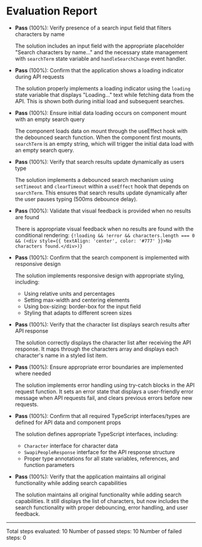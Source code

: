 # Evaluation Report

- **Pass** (100%): Verify presence of a search input field that filters characters by name

    The solution includes an input field with the appropriate placeholder "Search characters by name..." and the necessary state management with `searchTerm` state variable and `handleSearchChange` event handler.

- **Pass** (100%): Confirm that the application shows a loading indicator during API requests

    The solution properly implements a loading indicator using the `loading` state variable that displays "Loading..." text while fetching data from the API. This is shown both during initial load and subsequent searches.

- **Pass** (100%): Ensure initial data loading occurs on component mount with an empty search query

    The component loads data on mount through the useEffect hook with the debounced search function. When the component first mounts, `searchTerm` is an empty string, which will trigger the initial data load with an empty search query.

- **Pass** (100%): Verify that search results update dynamically as users type

    The solution implements a debounced search mechanism using `setTimeout` and `clearTimeout` within a `useEffect` hook that depends on `searchTerm`. This ensures that search results update dynamically after the user pauses typing (500ms debounce delay).

- **Pass** (100%): Validate that visual feedback is provided when no results are found

    There is appropriate visual feedback when no results are found with the conditional rendering: `{!loading && !error && characters.length === 0 && (<div style={{ textAlign: 'center', color: '#777' }}>No characters found.</div>)}`

- **Pass** (100%): Confirm that the search component is implemented with responsive design

    The solution implements responsive design with appropriate styling, including:
    - Using relative units and percentages
    - Setting max-width and centering elements
    - Using box-sizing: border-box for the input field
    - Styling that adapts to different screen sizes

- **Pass** (100%): Verify that the character list displays search results after API response

    The solution correctly displays the character list after receiving the API response. It maps through the characters array and displays each character's name in a styled list item.

- **Pass** (100%): Ensure appropriate error boundaries are implemented where needed

    The solution implements error handling using try-catch blocks in the API request function. It sets an error state that displays a user-friendly error message when API requests fail, and clears previous errors before new requests.

- **Pass** (100%): Confirm that all required TypeScript interfaces/types are defined for API data and component props

    The solution defines appropriate TypeScript interfaces, including:
    - `Character` interface for character data
    - `SwapiPeopleResponse` interface for the API response structure
    - Proper type annotations for all state variables, references, and function parameters

- **Pass** (100%): Verify that the application maintains all original functionality while adding search capabilities

    The solution maintains all original functionality while adding search capabilities. It still displays the list of characters, but now includes the search functionality with proper debouncing, error handling, and user feedback.

---

Total steps evaluated: 10
Number of passed steps: 10
Number of failed steps: 0